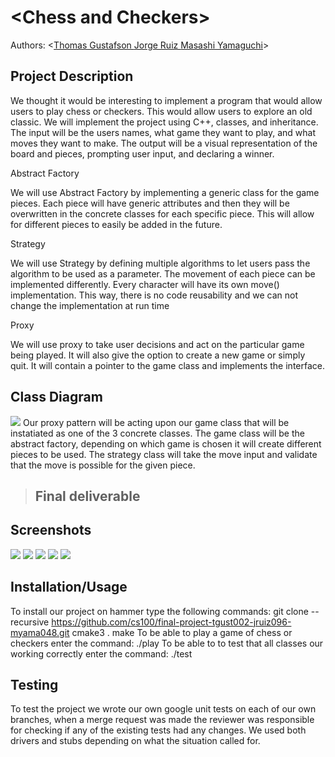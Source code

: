 # \<Chess and Checkers\>
 
  Authors: \<[Thomas Gustafson ](https://github.com/tgustafson2)[Jorge Ruiz ](https://github.com/ruiz-jorge)[Masashi Yamaguchi](https://github.com/myama048)\>
 

## Project Description
  We thought it would be interesting to implement a program that would allow users to play chess or checkers.  This would allow users to explore an old classic. We will implement the project using C++, classes, and inheritance.  The input will be the users names, what game they want to play, and what moves they want to make. The output will be a visual representation of the board and pieces, prompting user input, and declaring a winner.

  Abstract Factory

  We will use Abstract Factory by implementing a generic class for the game pieces. Each piece will have generic attributes and then they will be overwritten in the concrete classes for each specific piece. This will allow for different pieces to easily be added in the future.

Strategy

  We will use Strategy by defining multiple algorithms to let users pass the algorithm to be used as a parameter. The movement of each piece can be implemented differently. Every character will have its own move() implementation. This way, there is no code reusability and we can not change the implementation at run time

  Proxy

  We will use proxy to take user decisions and act on the particular game being played. It will also give the option to create a new game or simply quit.  It will contain a pointer to the game class and implements the interface.

## Class Diagram
<img src="images/CS100Project.png">
Our proxy pattern will be acting upon our game class that will be instatiated as one of the 3 concrete classes.  The game class will be the abstract factory, depending on which game is chosen it will create different pieces to be used.  The strategy class will take the move input and validate that the move is possible for the given piece.


 > ## Final deliverable
## Screenshots
<img src="images/CheckersGameplay1.png">
<img src="images/ChessGameplay1.png">
<img src="images/ChessGameplay2.png">
<img src="images/ChessGameplay3.png">
<img src="images/Menu.png">

## Installation/Usage
 To install our project on hammer type the following commands:
 git clone --recursive https://github.com/cs100/final-project-tgust002-jruiz096-myama048.git
 cmake3 .
 make
 To be able to play a game of chess or checkers enter the command:
 ./play
 To be able to to test that all classes our working correctly enter the command:
 ./test
## Testing
 To test the project we wrote our own google unit tests on each of our own branches, when a merge request was made the reviewer was responsible for checking if any of the existing tests had any changes.  We used both drivers and stubs depending on what the situation called for.
 
